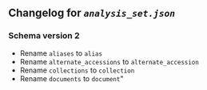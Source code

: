 ## Changelog for *`analysis_set.json`*

### Schema version 2

* Rename `aliases` to `alias`
* Rename `alternate_accessions` to `alternate_accession`
* Rename `collections` to `collection`
* Rename `documents` to `document`"
